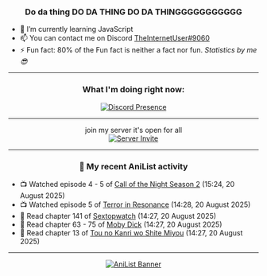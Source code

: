 <div align="center">

### Do da thing DO DA THING DO DA THINGGGGGGGGGGG
</div>

- 🌱 I’m currently learning JavaScript
- 📫 You can contact me on Discord [TheInternetUser#9060](https://discord.com/users/534117072796385300)
- ⚡ Fun fact: 80% of the Fun fact is neither a fact nor fun. _Statistics by me 😎_
<hr>

<div align="center">

### What I'm doing right now:
[![Discord Presence](https://lanyard.cnrad.dev/api/534117072796385300)](https://discord.com/users/534117072796385300)
<hr>

join my server it's open for all <br>
[![Server Invite](https://invidget.switchblade.xyz/bfYgVHxrSs)](https://discord.gg/bfYgVHxrSs)

<hr>
  
### 🌸 My recent AniList activity

</div>

<!-- ANILIST_ACTIVITY:start -->

-   📺 Watched episode 4 - 5 of [Call of the Night Season 2](https://anilist.co/anime/175914) (15:24, 20 August 2025)
-   📺 Watched episode 5 of [Terror in Resonance](https://anilist.co/anime/20661) (14:28, 20 August 2025)
-   📖 Read chapter 141 of [Sextopwatch](https://anilist.co/manga/152411) (14:27, 20 August 2025)
-   📖 Read chapter 63 - 75 of [Moby Dick](https://anilist.co/manga/172094) (14:27, 20 August 2025)
-   📖 Read chapter 13 of [Tou no Kanri wo Shite Miyou](https://anilist.co/manga/103736) (14:27, 20 August 2025)

<!-- ANILIST_ACTIVITY:end -->
<hr>

<div align="center">

[![AniList Banner](https://img.anili.st/User/929966)](https://anilist.co/user/TheInternetUser)

<!-- ![Profile views](https://gpvc.arturio.dev/TheInternetUse7) Since 2023-01-09 -->
<br>


</div>
